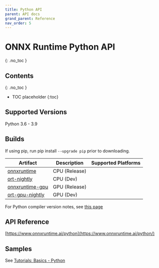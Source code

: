 ```yaml
---
title: Python API
parent: API docs
grand_parent: Reference
nav_order: 5
---
```


# ONNX Runtime Python API
{: .no_toc }

## Contents
{: .no_toc }

* TOC placeholder
{:toc}

## Supported Versions
Python 3.6 - 3.9

## Builds
If using pip, run pip install `--upgrade pip` prior to downloading.	 

| Artifact      | Description | Supported Platforms |
|-----------    |-------------|---------------------|
|[onnxruntime](https://pypi.org/project/onnxruntime)|CPU (Release)| |
|[ort-nightly](https://test.pypi.org/project/ort-nightly)|CPU (Dev)    | |
|[onnxruntime-gpu](https://pypi.org/project/onnxruntime-gpu)|GPU (Release)| |
|[ort-gpu-nightly](https://test.pypi.org/project/ort-gpu-nightly)|GPU (Dev) | |


For Python compiler version notes, see [this page](https://github.com/microsoft/onnxruntime/tree/master/docs/Python_Dev_Notes.md)

## API Reference

[https://www.onnxruntime.ai/python](https://www.onnxruntime.ai/python/)

## Samples
See [Tutorials: Basics - Python](../../tutorials/inference/get-started.html#python)